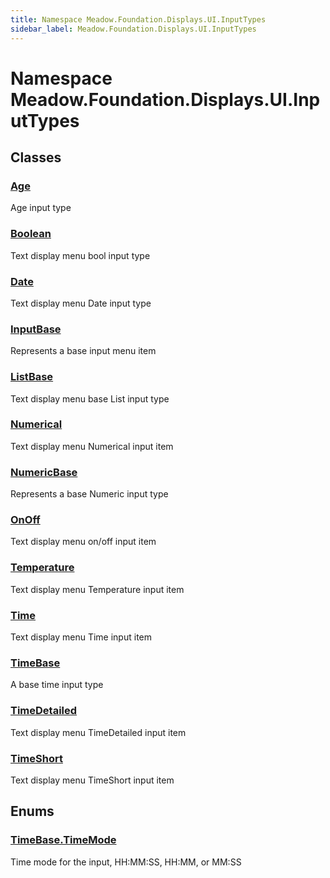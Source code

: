 ```yaml
---
title: Namespace Meadow.Foundation.Displays.UI.InputTypes
sidebar_label: Meadow.Foundation.Displays.UI.InputTypes
---
```

# Namespace Meadow.Foundation.Displays.UI.InputTypes
## Classes
### [Age](../Meadow.Foundation.Displays.UI.InputTypes/Age)
Age input type
### [Boolean](../Meadow.Foundation.Displays.UI.InputTypes/Boolean)
Text display menu bool input type
### [Date](../Meadow.Foundation.Displays.UI.InputTypes/Date)
Text display menu Date input type
### [InputBase](../Meadow.Foundation.Displays.UI.InputTypes/InputBase)
Represents a base input menu item
### [ListBase](../Meadow.Foundation.Displays.UI.InputTypes/ListBase)
Text display menu base List input type
### [Numerical](../Meadow.Foundation.Displays.UI.InputTypes/Numerical)
Text display menu Numerical input item
### [NumericBase](../Meadow.Foundation.Displays.UI.InputTypes/NumericBase)
Represents a base Numeric input type
### [OnOff](../Meadow.Foundation.Displays.UI.InputTypes/OnOff)
Text display menu on/off input item
### [Temperature](../Meadow.Foundation.Displays.UI.InputTypes/Temperature)
Text display menu Temperature input item
### [Time](../Meadow.Foundation.Displays.UI.InputTypes/Time)
Text display menu Time input item
### [TimeBase](../Meadow.Foundation.Displays.UI.InputTypes/TimeBase)
A base time input type
### [TimeDetailed](../Meadow.Foundation.Displays.UI.InputTypes/TimeDetailed)
Text display menu TimeDetailed input item
### [TimeShort](../Meadow.Foundation.Displays.UI.InputTypes/TimeShort)
Text display menu TimeShort input item
## Enums
### [TimeBase.TimeMode](../Meadow.Foundation.Displays.UI.InputTypes/TimeBase.TimeMode)
Time mode for the input, HH:MM:SS, HH:MM, or MM:SS
